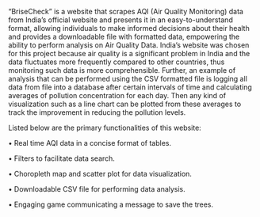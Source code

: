 “BriseCheck” is a website that scrapes AQI (Air Quality Monitoring) data from India’s official website and presents it in an easy-to-understand format, allowing individuals to make informed decisions about their health and provides a downloadable file with formatted data, empowering the ability to perform analysis on Air Quality Data. India’s website was chosen for this project because air quality is a significant problem in India and the data fluctuates more frequently compared to other countries, thus monitoring such data is more comprehensible. Further, an example of analysis that can be performed using the CSV formatted file is logging all data from file into a database after certain intervals of time and calculating averages of pollution concentration for each day. Then any kind of visualization such as a line chart can be plotted from these averages to track the improvement in reducing the pollution levels.

Listed below are the primary functionalities of this website:

•	Real time AQI data in a concise format of tables.

•	Filters to facilitate data search.

•	Choropleth map and scatter plot for data visualization.

•	Downloadable CSV file for performing data analysis.

•	Engaging game communicating a message to save the trees.


